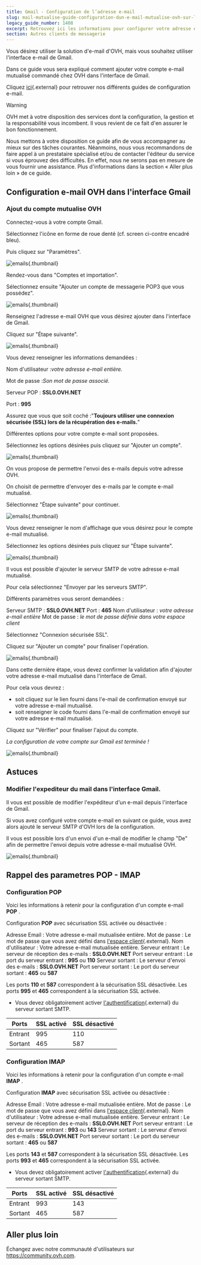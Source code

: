 ```yaml
---
title: Gmail - Configuration de l’adresse e-mail
slug: mail-mutualise-guide-configuration-dun-e-mail-mutualise-ovh-sur-linterface-de-gmail
legacy_guide_number: 1408
excerpt: Retrouvez ici les informations pour configurer votre adresse e-mail sur Gmail
section: Autres clients de messagerie
---
```


Vous désirez utiliser la solution d'e-mail d'OVH, mais vous souhaitez utiliser l'interface e-mail de Gmail.

Dans ce guide vous sera expliqué comment ajouter votre compte e-mail mutualisé commandé chez OVH dans l'interface de Gmail.

Cliquez [ici](http://www.ovh.com/fr/hebergement-web/faq){.external} pour retrouver nos différents guides de configuration e-mail.


> [!warning]
>
> OVH met à votre disposition des services dont la configuration, la gestion et la responsabilité vous incombent. Il vous revient de ce fait d'en assurer le bon fonctionnement.
> 
> Nous mettons à votre disposition ce guide afin de vous accompagner au mieux sur des tâches courantes. Néanmoins, nous vous recommandons de faire appel à un prestataire spécialisé et/ou de contacter l'éditeur du service si vous éprouvez des difficultés. En effet, nous ne serons pas en mesure de vous fournir une assistance. Plus d'informations dans la section « Aller plus loin » de ce guide.
> 

## Configuration e-mail OVH dans l'interface Gmail

### Ajout du compte mutualise OVH
Connectez-vous à votre compte Gmail.

Sélectionnez l'icône en forme de roue denté (cf. screen ci-contre encadré bleu).

Puis cliquez sur "Paramètres".


![emails](images/1934.png){.thumbnail}

Rendez-vous dans "Comptes et importation".

Sélectionnez ensuite "Ajouter un compte de messagerie POP3 que vous possédez".


![emails](images/1935.png){.thumbnail}

Renseignez l'adresse e-mail OVH que vous désirez ajouter dans l'interface de Gmail.

Cliquez sur "Étape suivante".


![emails](images/1936.png){.thumbnail}

Vous devez renseigner les informations demandées :

Nom d'utilisateur :*votre adresse e-mail entière.*

Mot de passe :*Son mot de passe associé.*

Serveur POP : **SSL0.OVH.NET**

Port : **995**

Assurez que vous que soit coché :"**Toujours utiliser une connexion sécurisée (SSL) lors de la récupération des e-mails.**"

Différentes options pour votre compte e-mail sont proposées.

Sélectionnez les options désirées puis cliquez sur "Ajouter un compte".


![emails](images/1937.png){.thumbnail}

On vous propose de permettre l'envoi des e-mails depuis votre adresse OVH.

On choisit de permettre d'envoyer des e-mails par le compte e-mail mutualisé.

Sélectionnez "Étape suivante" pour continuer.


![emails](images/1938.png){.thumbnail}

Vous devez renseigner le nom d'affichage que vous désirez pour le compte e-mail mutualisé.

Sélectionnez les options désirées puis cliquez sur "Étape suivante".


![emails](images/1939.png){.thumbnail}

Il vous est possible d'ajouter le serveur SMTP de votre adresse e-mail mutualisé.

Pour cela sélectionnez "Envoyer par les serveurs SMTP".

Différents paramètres vous seront demandées :

Serveur SMTP :  **SSL0.OVH.NET** Port :  **465** Nom d'utilisateur : *votre adresse e-mail entière* Mot de passe : *le mot de passe définie dans votre espace client*

Sélectionnez "Connexion sécurisée SSL".

Cliquez sur "Ajouter un compte" pour finaliser l'opération.


![emails](images/1941.png){.thumbnail}

Dans cette dernière étape, vous devez confirmer la validation afin d'ajouter votre adresse e-mail mutualisé dans l'interface de Gmail.

Pour cela vous devrez :

- soit cliquez sur le lien fourni dans l'e-mail de confirmation envoyé sur votre adresse e-mail mutualisé.
- soit renseigner le code fourni dans l'e-mail de confirmation envoyé sur votre adresse e-mail mutualisé.

Cliquez sur "Vérifier" pour finaliser l'ajout du compte.

*La configuration de votre compte sur Gmail est terminée !*


![emails](images/1942.png){.thumbnail}


## Astuces

### Modifier l'expediteur du mail dans l'interface Gmail.
Il vous est possible de modifier l'expéditeur d'un e-mail depuis l'interface de Gmail.

Si vous avez configuré votre compte e-mail en suivant ce guide, vous avez alors ajouté le serveur SMTP d'OVH lors de la configuration.

Il vous est possible lors d'un envoi d'un e-mail de modifier le champ "De" afin de permettre l'envoi depuis votre adresse e-mail mutualisé OVH.


![emails](images/1943.png){.thumbnail}


## Rappel des parametres POP - IMAP

### Configuration POP
Voici les informations à retenir pour la configuration d'un compte e-mail **POP** .

Configuration  **POP**  avec sécurisation SSL activée ou désactivée :

Adresse Email : Votre adresse e-mail mutualisée entière. Mot de passe : Le mot de passe que vous avez défini dans [l'espace client](https://www.ovh.com/managerv3/){.external}. Nom d'utilisateur : Votre adresse e-mail mutualisée entière. Serveur entrant : Le serveur de réception des e-mails :  **SSL0.OVH.NET** Port serveur entrant : Le port du serveur entrant :  **995**  ou  **110** Serveur sortant : Le serveur d'envoi des e-mails :  **SSL0.OVH.NET** Port serveur sortant : Le port du serveur sortant :  **465**  ou  **587**

Les ports  **110**  et  **587**  correspondent à la sécurisation SSL désactivée. Les ports  **995**  et  **465**  correspondent à la sécurisation SSL activée.

- Vous devez obligatoirement activer [l'authentification](#configuration_e-mail_ovh_dans_linterface_gmail_ajout_du_compte_mutualise_ovh){.external} du serveur sortant SMTP.

|Ports|SSL activé|SSL désactivé|
|---|---|---|
|Entrant|995|110|
|Sortant|465|587|


### Configuration IMAP
Voici les informations à retenir pour la configuration d'un compte e-mail **IMAP** .

Configuration  **IMAP**  avec sécurisation SSL activée ou désactivée :

Adresse Email : Votre adresse e-mail mutualisée entière. Mot de passe : Le mot de passe que vous avez défini dans [l'espace client](https://www.ovh.com/managerv3/){.external}. Nom d'utilisateur : Votre adresse e-mail mutualisée entière. Serveur entrant : Le serveur de réception des e-mails :  **SSL0.OVH.NET** Port serveur entrant : Le port du serveur entrant :  **993**  ou  **143** Serveur sortant : Le serveur d'envoi des e-mails :  **SSL0.OVH.NET** Port serveur sortant : Le port du serveur sortant :  **465**  ou  **587**

Les ports  **143**  et  **587**  correspondent à la sécurisation SSL désactivée. Les ports  **993**  et  **465**  correspondent à la sécurisation SSL activée.

- Vous devez obligatoirement activer [l'authentification](#configuration_e-mail_ovh_dans_linterface_gmail_ajout_du_compte_mutualise_ovh){.external} du serveur sortant SMTP.

|Ports|SSL activé|SSL désactivé|
|---|---|---|
|Entrant|993|143|
|Sortant|465|587|

## Aller plus loin

Échangez avec notre communauté d'utilisateurs sur <https://community.ovh.com>.